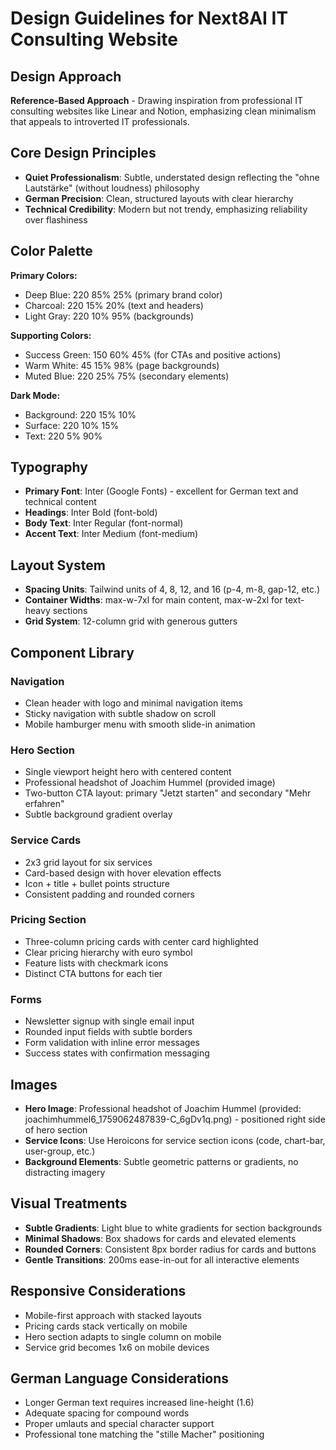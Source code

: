 # Design Guidelines for Next8AI IT Consulting Website

## Design Approach
**Reference-Based Approach** - Drawing inspiration from professional IT consulting websites like Linear and Notion, emphasizing clean minimalism that appeals to introverted IT professionals.

## Core Design Principles
- **Quiet Professionalism**: Subtle, understated design reflecting the "ohne Lautstärke" (without loudness) philosophy
- **German Precision**: Clean, structured layouts with clear hierarchy
- **Technical Credibility**: Modern but not trendy, emphasizing reliability over flashiness

## Color Palette

**Primary Colors:**
- Deep Blue: 220 85% 25% (primary brand color)
- Charcoal: 220 15% 20% (text and headers)
- Light Gray: 220 10% 95% (backgrounds)

**Supporting Colors:**
- Success Green: 150 60% 45% (for CTAs and positive actions)
- Warm White: 45 15% 98% (page backgrounds)
- Muted Blue: 220 25% 75% (secondary elements)

**Dark Mode:**
- Background: 220 15% 10%
- Surface: 220 10% 15%
- Text: 220 5% 90%

## Typography
- **Primary Font**: Inter (Google Fonts) - excellent for German text and technical content
- **Headings**: Inter Bold (font-bold)
- **Body Text**: Inter Regular (font-normal)
- **Accent Text**: Inter Medium (font-medium)

## Layout System
- **Spacing Units**: Tailwind units of 4, 8, 12, and 16 (p-4, m-8, gap-12, etc.)
- **Container Widths**: max-w-7xl for main content, max-w-2xl for text-heavy sections
- **Grid System**: 12-column grid with generous gutters

## Component Library

### Navigation
- Clean header with logo and minimal navigation items
- Sticky navigation with subtle shadow on scroll
- Mobile hamburger menu with smooth slide-in animation

### Hero Section
- Single viewport height hero with centered content
- Professional headshot of Joachim Hummel (provided image)
- Two-button CTA layout: primary "Jetzt starten" and secondary "Mehr erfahren"
- Subtle background gradient overlay

### Service Cards
- 2x3 grid layout for six services
- Card-based design with hover elevation effects
- Icon + title + bullet points structure
- Consistent padding and rounded corners

### Pricing Section
- Three-column pricing cards with center card highlighted
- Clear pricing hierarchy with euro symbol
- Feature lists with checkmark icons
- Distinct CTA buttons for each tier

### Forms
- Newsletter signup with single email input
- Rounded input fields with subtle borders
- Form validation with inline error messages
- Success states with confirmation messaging

## Images
- **Hero Image**: Professional headshot of Joachim Hummel (provided: joachimhummel6_1759062487839-C_6gDv1q.png) - positioned right side of hero section
- **Service Icons**: Use Heroicons for service section icons (code, chart-bar, user-group, etc.)
- **Background Elements**: Subtle geometric patterns or gradients, no distracting imagery

## Visual Treatments
- **Subtle Gradients**: Light blue to white gradients for section backgrounds
- **Minimal Shadows**: Box shadows for cards and elevated elements
- **Rounded Corners**: Consistent 8px border radius for cards and buttons
- **Gentle Transitions**: 200ms ease-in-out for all interactive elements

## Responsive Considerations
- Mobile-first approach with stacked layouts
- Pricing cards stack vertically on mobile
- Hero section adapts to single column on mobile
- Service grid becomes 1x6 on mobile devices

## German Language Considerations
- Longer German text requires increased line-height (1.6)
- Adequate spacing for compound words
- Proper umlauts and special character support
- Professional tone matching the "stille Macher" positioning